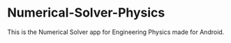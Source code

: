 # Numerical-Solver-Physics
This is the Numerical Solver app for Engineering Physics made for Android.
